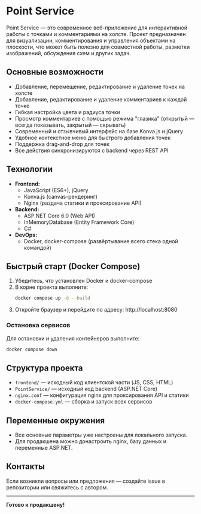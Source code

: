 # Point Service

Point Service — это современное веб-приложение для интерактивной работы с точками и комментариями на холсте. Проект предназначен для визуализации, комментирования и управления объектами на плоскости, что может быть полезно для совместной работы, разметки изображений, обсуждения схем и других задач.

## Основные возможности
- Добавление, перемещение, редактирование и удаление точек на холсте
- Добавление, редактирование и удаление комментариев к каждой точке
- Гибкая настройка цвета и радиуса точки
- Просмотр комментариев с помощью режима "глазика" (открытый — всегда показывать, закрытый — скрывать)
- Современный и отзывчивый интерфейс на базе Konva.js и jQuery
- Удобное контекстное меню для быстрого добавления точек
- Поддержка drag-and-drop для точек
- Все действия синхронизируются с backend через REST API

## Технологии
- **Frontend:**
  - JavaScript (ES6+), jQuery
  - Konva.js (canvas-рендеринг)
  - Nginx (раздача статики и проксирование API)
- **Backend:**
  - ASP.NET Core 6.0 (Web API)
  - InMemoryDatabase (Entity Framework Core)
  - C#
- **DevOps:**
  - Docker, docker-compose (развёртывание всего стека одной командой)

## Быстрый старт (Docker Compose)

1. Убедитесь, что установлен Docker и docker-compose
2. В корне проекта выполните:
   ```sh
   docker compose up -d --build
   ```
3. Откройте браузер и перейдите по адресу: http://localhost:8080

### Остановка сервисов
Для остановки и удаления контейнеров выполните:
```sh
docker compose down
```

## Структура проекта
- `frontend/` — исходный код клиентской части (JS, CSS, HTML)
- `PointService/` — исходный код backend (ASP.NET Core)
- `nginx.conf` — конфигурация nginx для проксирования API и статики
- `docker-compose.yml` — сборка и запуск всех сервисов

## Переменные окружения
- Все основные параметры уже настроены для локального запуска.
- Для продакшена можно донастроить nginx, базу данных и переменные ASP.NET.

## Контакты
Если возникли вопросы или предложения — создайте issue в репозитории или свяжитесь с автором.

---

**Готово к продакшену!**